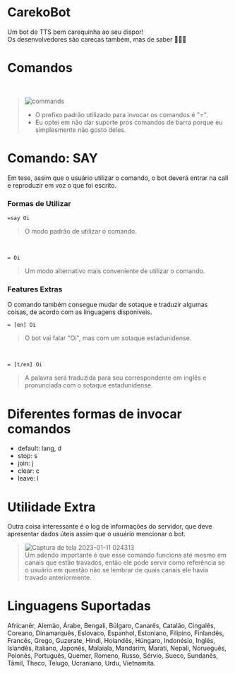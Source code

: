 # CarekoBot
Um bot de TTS bem carequinha ao seu dispor!<br />
Os desenvolvedores são carecas também, mas de saber 🥵🧠🧠<br />

# Comandos
<br />

> ![commands](https://user-images.githubusercontent.com/41995706/211715227-889813d5-24cf-4ea2-a96a-3d9a1efd2b29.png)
> * O prefixo padrão utilizado para invocar os comandos é "=".<br />
> * Eu optei em não dar suporte pros comandos de barra porque eu simplesmente não gosto deles.<br />

# Comando: SAY
Em tese, assim que o usuário utilizar o comando, o bot deverá entrar na call e reproduzir em voz o que foi escrito.<br />

### Formas de Utilizar
```
=say Oi
```
> O modo padrão de utilizar o comando.<br />

<br />

```
= Oi
```
> Um modo alternativo mais conveniente de utilizar o comando.<br />

### Features Extras
O comando também consegue mudar de sotaque e traduzir algumas coisas, de acordo com as linguagens disponíveis.<br />
```
= [en] Oi
```
> O bot vai falar "Oi", mas com um sotaque estadunidense.<br />

<br />

```
= [t/en] Oi
```
> A palavra será traduzida para seu correspondente em inglês e pronunciada com o sotaque estadunidense.<br />

# Diferentes formas de invocar comandos
- default: lang, d<br />
- stop: s<br />
- join: j<br />
- clear: c<br />
- leave: l<br />

# Utilidade Extra
Outra coisa interessante é o log de informações do servidor, que deve apresentar dados úteis assim que o usuário mencionar o bot.
> ![Captura de tela 2023-01-11 024313](https://user-images.githubusercontent.com/41995706/211726783-0baf3369-c946-4776-b18f-8b2457bb243b.png)<br />
> Um adendo importante é que esse comando funciona até mesmo em canais que estão travados, então ele pode servir como referência se o usuário em questão não se lembrar de quais canais ele havia travado anteriormente.<br /> 

# Linguagens Suportadas
Africanêr, Alemão, Árabe, Bengali, Búlgaro, Canarês, Catalão, Cingalês, Coreano, Dinamarquês, Eslovaco, Espanhol, Estoniano, Filipino, Finlandês, Francês, Grego, Guzerate, Hindi, Holandês, Húngaro, Indonésio, Inglês, Islandês, Italiano, Japonês, Malaiala, Mandarim, Marati, Nepali, Norueguês, Polonês, Português, Quemer, Romeno, Russo, Sérvio, Sueco, Sundanês, Tâmil, Theco, Telugo, Ucraniano, Urdu, Vietnamita.<br />

